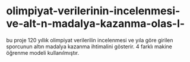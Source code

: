 # olimpiyat-verilerinin-incelenmesi-ve-alt-n-madalya-kazanma-olas-l-
bu proje 120 yıllık olimpiyat verilerilin incelenmesi ve yıla göre girilen sporcunun altın madalya kazanma ihtimalini gösterir. 4 farklı makine öğrenme modeli kullanılmıştır.
